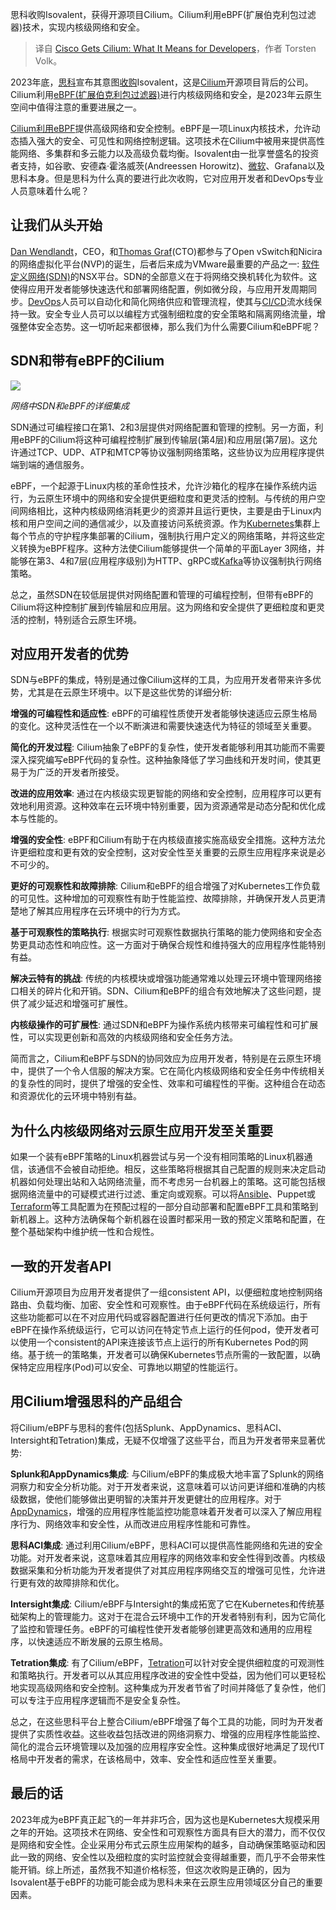 <!--
title: 思科收购Cilium对开发者的意义
cover: https://cdn.thenewstack.io/media/2024/01/8b6dfa18-max-harlynking-64grc3amrh8-unsplash-1024x683.jpg
-->

思科收购Isovalent，获得开源项目Cilium。Cilium利用eBPF(扩展伯克利包过滤器)技术，实现内核级网络和安全。

> 译自 [Cisco Gets Cilium: What It Means for Developers](https://thenewstack.io/cisco-gets-cilium-what-it-means-for-developers/)，作者 Torsten Volk。

2023年底，[思科](http://cisco.com/？utm_content=inline-mention)宣布其意图[收购](https://thenewstack.io/isovalent-open-sources-tetragon-ebpf-based-observability-platform/)Isovalent，这是[Cilium](https://cilium.io/)开源项目背后的公司。Cilium利用[eBPF(扩展伯克利包过滤器)](https://thenewstack.io/what-is-ebpf/)进行内核级网络和安全，是2023年云原生空间中值得注意的重要进展之一。

[Cilium利用eBPF](https://thenewstack.io/cilium-cncf-graduation-could-mean-better-observability-security-with-ebpf/)提供高级网络和安全控制。eBPF是一项Linux内核技术，允许动态插入强大的安全、可见性和网络控制逻辑。这项技术在Cilium中被用来提供高性能网络、多集群和多云能力以及高级负载均衡。Isovalent由一批享誉盛名的投资者支持，如谷歌、安德森·霍洛威茨(Andreessen Horowitz)、[微软](https://news.microsoft.com/？utm_content=inline-mention)、Grafana以及思科本身。但是思科为什么真的要进行此次收购，它对应用开发者和DevOps专业人员意味着什么呢？

## 让我们从头开始

[Dan Wendlandt](https://www.linkedin.com/in/danwendlandt)，CEO，和[Thomas Graf](https://www.linkedin.com/in/thomas-graf-73104547/？originalSubdomain=ch)(CTO)都参与了Open vSwitch和Nicira的网络虚拟化平台(NVP)的诞生，后者后来成为VMware最重要的产品之一: [软件定义网络(SDN)](https://thenewstack.io/networking/software-defined-approach-networking-security/)的NSX平台。SDN的全部意义在于将网络交换机转化为软件。这使得应用开发者能够快速迭代和部署网络配置，例如微分段，与应用开发周期同步。[DevOps](https://thenewstack.io/devops/)人员可以自动化和简化网络供应和管理流程，使其与[CI/CD](https://thenewstack.io/ci-cd/)流水线保持一致。安全专业人员可以以编程方式强制细粒度的安全策略和隔离网络流量，增强整体安全态势。这一切听起来都很棒，那么我们为什么需要Cilium和eBPF呢？

## SDN和带有eBPF的Cilium

![](https://cdn.thenewstack.io/media/2024/01/11ee8609-image.png)

*网络中SDN和eBPF的详细集成*

SDN通过可编程接口在第1、2和3层提供对网络配置和管理的控制。另一方面，利用eBPF的Cilium将这种可编程控制扩展到传输层(第4层)和应用层(第7层)。这允许通过TCP、UDP、ATP和MTCP等协议强制网络策略，这些协议为应用程序提供端到端的通信服务。

eBPF，一个起源于Linux内核的革命性技术，允许沙箱化的程序在操作系统内运行，为云原生环境中的网络和安全提供更细粒度和更灵活的控制。与传统的用户空间网络相比，这种内核级网络消耗更少的资源并且运行更快，主要是由于Linux内核和用户空间之间的通信减少，以及直接访问系统资源。作为[Kubernetes](https://thenewstack.io/kubernetes/)集群上每个节点的守护程序集部署的Cilium，强制执行用户定义的网络策略，并将这些定义转换为eBPF程序。这种方法使Cilium能够提供一个简单的平面Layer 3网络，并能够在第3、4和7层(应用程序级别)为HTTP、gRPC或[Kafka](https://thenewstack.io/decoding-kafka-why-its-worth-the-complexity/)等协议强制执行网络策略。

总之，虽然SDN在较低层提供对网络配置和管理的可编程控制，但带有eBPF的Cilium将这种控制扩展到传输层和应用层。这为网络和安全提供了更细粒度和更灵活的控制，特别适合云原生环境。

## 对应用开发者的优势

SDN与eBPF的集成，特别是通过像Cilium这样的工具，为应用开发者带来许多优势，尤其是在云原生环境中。以下是这些优势的详细分析:

**增强的可编程性和适应性**: eBPF的可编程性质使开发者能够快速适应云原生格局的变化。这种灵活性在一个以不断演进和需要快速迭代为特征的领域至关重要。

**简化的开发过程**: Cilium抽象了eBPF的复杂性，使开发者能够利用其功能而不需要深入探究编写eBPF代码的复杂性。这种抽象降低了学习曲线和开发时间，使其更易于为广泛的开发者所接受。

**改进的应用效率**: 通过在内核级实现更智能的网络和安全控制，应用程序可以更有效地利用资源。这种效率在云环境中特别重要，因为资源通常是动态分配和优化成本与性能的。

**增强的安全性**: eBPF和Cilium有助于在内核级直接实施高级安全措施。这种方法允许更细粒度和更有效的安全控制，这对安全性至关重要的云原生应用程序来说是必不可少的。

**更好的可观察性和故障排除**: Cilium和eBPF的组合增强了对Kubernetes工作负载的可见性。这种增加的可观察性有助于性能监控、故障排除，并确保开发人员更清楚地了解其应用程序在云环境中的行为方式。

**基于可观察性的策略执行**: 根据实时可观察性数据执行策略的能力使网络和安全态势更具动态性和响应性。这一方面对于确保合规性和维持强大的应用程序性能特别有益。

**解决云特有的挑战**: 传统的内核模块或增强功能通常难以处理云环境中管理网络接口相关的碎片化和开销。SDN、Cilium和eBPF的组合有效地解决了这些问题，提供了减少延迟和增强可扩展性。

**内核级操作的可扩展性**: 通过SDN和eBPF为操作系统内核带来可编程性和可扩展性，可以实现更创新和高效的内核级网络和安全任务方法。

简而言之，Cilium和eBPF与SDN的协同效应为应用开发者，特别是在云原生环境中，提供了一个令人信服的解决方案。它在简化内核级网络和安全任务中传统相关的复杂性的同时，提供了增强的安全性、效率和可编程性的平衡。这种组合在动态和资源优化的云环境中特别有益。

## 为什么内核级网络对云原生应用开发至关重要

如果一个装有eBPF策略的Linux机器尝试与另一个没有相同策略的Linux机器通信，该通信不会被自动拒绝。相反，这些策略将根据其自己配置的规则来决定启动机器如何处理出站和入站网络流量，而不考虑另一台机器上的策略。这可能包括根据网络流量中的可疑模式进行过滤、重定向或观察。可以将[Ansible](https://thenewstack.io/red-hat-ansible-gets-event-triggered-automation-ai-assist-on-playbooks/)、Puppet或[Terraform](https://thenewstack.io/terraform-vs-ansible-which-is-best-for-you/)等工具配置为在预配过程的一部分自动部署和配置eBPF工具和策略到新机器上。这种方法确保每个新机器在设置时都采用一致的预定义策略和配置，在整个基础架构中维护统一性和合规性。

## 一致的开发者API

Cilium开源项目为应用开发者提供了一组consistent API，以便细粒度地控制网络路由、负载均衡、加密、安全性和可观察性。由于eBPF代码在系统级运行，所有这些功能都可以在不对应用代码或容器配置进行任何更改的情况下添加。由于eBPF在操作系统级运行，它可以访问在特定节点上运行的任何pod，使开发者可以使用一个consistent的API来连接该节点上运行的所有Kubernetes Pod的网络。基于统一的策略集，开发者可以确保Kubernetes节点所需的一致配置，以确保特定应用程序(Pod)可以安全、可靠地以期望的性能运行。

## 用Cilium增强思科的产品组合

将Cilium/eBPF与思科的套件(包括Splunk、AppDynamics、思科ACI、Intersight和Tetration)集成，无疑不仅增强了这些平台，而且为开发者带来显著优势:

**Splunk和AppDynamics集成**: 与Cilium/eBPF的集成极大地丰富了Splunk的网络洞察力和安全分析功能。对于开发者来说，这意味着可以访问更详细和准确的内核级数据，使他们能够做出更明智的决策并开发更健壮的应用程序。对于[AppDynamics](https://thenewstack.io/appdynamics-why-todays-developers-are-in-a-good-place/)，增强的应用程序性能监控功能意味着开发者可以深入了解应用程序行为、网络效率和安全性，从而改进应用程序性能和可靠性。

**思科ACI集成**: 通过利用Cilium/eBPF，思科ACI可以提供高性能网络和先进的安全功能。对开发者来说，这意味着其应用程序的网络效率和安全性得到改善。内核级数据采集和分析功能为开发者提供了对其应用程序网络交互的增强可见性，允许进行更有效的故障排除和优化。

**Intersight集成**: Cilium/eBPF与Intersight的集成拓宽了它在Kubernetes和传统基础架构上的管理能力。这对于在混合云环境中工作的开发者特别有利，因为它简化了监控和管理任务。eBPF的可编程性使开发者能够创建更高效和通用的应用程序，以快速适应不断发展的云原生格局。  

**Tetration集成**: 有了Cilium/eBPF，[Tetration](https://www.cisco.com/c/en_my/products/security/tetration/index.html)可以针对安全提供细粒度的可观测性和策略执行。开发者可以从其应用程序改进的安全性中受益，因为他们可以更轻松地实现高级网络和安全控制。这种集成为开发者节省了时间并降低了复杂性，他们可以专注于应用程序逻辑而不是安全复杂性。

总之，在这些思科平台上整合Cilium/eBPF增强了每个工具的功能，同时为开发者提供了实质性收益。这些收益包括改进的网络洞察力、增强的应用程序性能监控、简化的混合云环境管理以及加强的应用程序安全性。这种集成很好地满足了现代IT格局中开发者的需求，在该格局中，效率、安全性和适应性至关重要。

## 最后的话

2023年成为eBPF真正起飞的一年并非巧合，因为这也是Kubernetes大规模采用之年的开始。这项技术在网络、安全性和可观察性方面具有巨大的潜力，而不仅仅是网络和安全性。企业采用分布式云原生应用架构的越多，自动确保策略驱动和因此一致的网络、安全性以及细粒度的实时监控就会变得越重要，而几乎不会带来性能开销。综上所述，虽然我不知道价格标签，但这次收购是正确的，因为Isovalent基于eBPF的功能可能会成为思科未来在云原生应用领域区分自己的重要因素。
